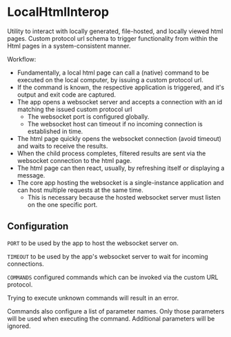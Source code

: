 # LocalHtmlInterop
Utility to interact with locally generated, file-hosted, and locally viewed html pages.
Custom protocol url schema to trigger functionality from within the Html pages in a system-consistent manner.

Workflow:
* Fundamentally, a local html page can call a (native) command to be executed on the local computer, by issuing a custom protocol url.
* If the command is known, the respective application is triggered, and it's output and exit code are captured.
* The app opens a websocket server and accepts a connection with an id matching the issued custom protocol url
  * The websocket port is configured globally.
  * The websocket host can timeout if no incoming connection is established in time.
* The html page quickly opens the websocket connection (avoid timeout) and waits to receive the results.
* When the child process completes, filtered results are sent via the websocket connection to the html page.
* The html page can then react, usually, by refreshing itself or displaying a message.
* The core app hosting the websocket is a single-instance application and can host multiple requests at the same time.
  * This is necessary because the hosted websocket server must listen on the one specific port.


## Configuration

`PORT` to be used by the app to host the websocket server on.

`TIMEOUT` to be used by the app's websocket server to wait for incoming connections.

`COMMANDS` configured commands which can be invoked via the custom URL protocol.

Trying to execute unknown commands will result in an error.

Commands also configure a list of parameter names.
Only those parameters will be used when executing the command.
Additional parameters will be ignored.
